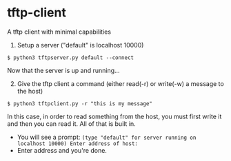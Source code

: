 # tftp-client
A tftp client with minimal capabilities

1) Setup a server ("default" is localhost 10000)
```
$ python3 tftpserver.py default --connect
```
Now that the server is up and running...

2) Give the tftp client a command (either read(-r) or write(-w) a message to the host)
```
$ python3 tftpclient.py -r "this is my message"
```
In this case, in order to read something from the host, you must first write it and then you can read it.
All of that is built in.
* You will see a prompt: ```(type "default" for server running on localhost 10000)
Enter address of host:```
* Enter address and you're done. 


